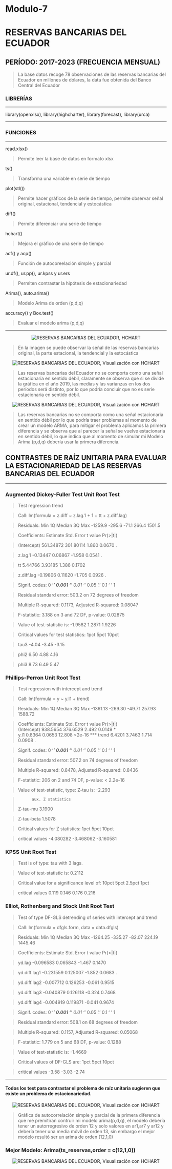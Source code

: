 # Modulo-7
# RESERVAS BANCARIAS DEL ECUADOR
## PERÍODO: 2017-2023 (FRECUENCIA MENSUAL)
> La base datos recoge 78 observaciones de las reservas bancarias del Ecuador en millones de dólares, la data fue obtenida del Banco Central del Ecuador

### LIBRERÍAS
------------
library(openxlsx), library(highcharter), library(forecast), library(urca)

------------

### FUNCIONES
------------
read.xlsx()
> Permite leer la base de datos en formato xlsx

ts()
> Transforma una variable en serie de tiempo

plot(stl())
> Permite hacer gráficos de la serie de tiempo, permite observar señal original, estacional, tendencial y estocástica

diff()
> Permite diferenciar una serie de tiempo

hchart()
> Mejora el gráfico de una serie de tiempo

acf() y acp()
> Función de autocoreelación simple y parcial

ur.df(), ur.pp(), ur.kpss y ur.ers
> Permiten contrastar la hipótesis de estacionariedad

Arima(), auto.arima()
> Modelo Arima de orden (p,d,q)

accuracy() y Box.test()
> Evaluar el modelo arima (p,d,q)


------------



<p align="center">
  <img src="https://github.com/daperalt8/Modulo-7/blob/main/Reservas.png" alt="RESERVAS BANCARIAS DEL ECUADOR, HCHART">
</p>

> En la imagen se puede observar la señal de las reservas bancarias original, la parte estacional, la tendencial y la estocástica

<p align="center">
  <img src="https://github.com/daperalt8/Modulo-7/blob/main/Rplot01.png" alt="RESERVAS BANCARIAS DEL ECUADOR, Visualización con HCHART">
</p>


> Las reservas bancarias del Ecuador no se comporta como una señal estacionaria en sentido débil, claramente se observa que si se divide la gráfica en el año 2019, las medias y las varianzas en los dos períodos será distinto, por lo que podría concluir que no es serie estacionaria en sentido débil.

<p align="center">
  <img src="https://github.com/daperalt8/Modulo-7/blob/main/Rplot02.png" alt="RESERVAS BANCARIAS DEL ECUADOR, Visualización con HCHART">
</p>

> Las reservas bancarias no se comporta como una señal estacionaria en sentido débil por lo que podría traer problemas al momento de crear un modelo ARMA, para mitigar el problema  aplicamos la primera diferencia y se observa que al parecer la señal se vuelve estacionaria en sentido débil, lo que indica que al momento de simular mi Modelo Arima (p,d,q) debería usar la primera diferencia.

## CONTRASTES DE RAÍZ UNITARIA PARA EVALUAR LA ESTACIONARIEDAD DE LAS RESERVAS BANCARIAS DEL ECUADOR

------------
### Augmented Dickey-Fuller Test Unit Root Test

>Test regression trend 


>Call:
>lm(formula = z.diff ~ z.lag.1 + 1 + tt + z.diff.lag)

>Residuals:
>    Min      1Q  Median      3Q     Max 
>-1259.9  -295.6   -71.1   266.4  1501.5 

>Coefficients:
>             Estimate Std. Error t value Pr(>|t|)

>(Intercept) 561.34872  301.80114   1.860   0.0670 .

>z.lag.1      -0.13447    0.06867  -1.958   0.0541 .

>tt            5.44766    3.93185   1.386   0.1702

>z.diff.lag   -0.19806    0.11620  -1.705   0.0926 .

>Signif. codes:  0 ‘***’ 0.001 ‘**’ 0.01 ‘*’ 0.05 ‘.’ 0.1 ‘ ’ 1

>Residual standard error: 503.2 on 72 degrees of freedom

>Multiple R-squared:  0.1173,	Adjusted R-squared:  0.08047

>F-statistic: 3.188 on 3 and 72 DF,  p-value: 0.02875


>Value of test-statistic is: -1.9582 1.2871 1.9226 

>Critical values for test statistics: 
>      1pct  5pct 10pct

>tau3 -4.04 -3.45 -3.15

>phi2  6.50  4.88  4.16

>phi3  8.73  6.49  5.47


### Phillips-Perron Unit Root Test
>Test regression with intercept and trend 


>Call:
>lm(formula = y ~ y.l1 + trend)

>Residuals:
>     Min       1Q   Median       3Q      Max 
>-1361.13  -269.30   -49.71   257.93  1588.72 

>Coefficients:
>            Estimate Std. Error t value Pr(>|t|)    
>(Intercept) 938.5654   376.6529   2.492   0.0149 *  
>y.l1          0.8364     0.0653  12.808   <2e-16 ***
>trend         6.4201     3.7463   1.714   0.0908 .  

>Signif. codes:  0 ‘***’ 0.001 ‘**’ 0.01 ‘*’ 0.05 ‘.’ 0.1 ‘ ’ 1

>Residual standard error: 507.2 on 74 degrees of freedom

>Multiple R-squared:  0.8478,	Adjusted R-squared:  0.8436

>F-statistic:   206 on 2 and 74 DF,  p-value: < 2.2e-16


>Value of test-statistic, type: Z-tau  is: -2.293 

>           aux. Z statistics
>Z-tau-mu              3.1900

>Z-tau-beta            1.5078

>Critical values for Z statistics: 
>                     1pct      5pct     10pct

>critical values -4.080282 -3.468062 -3.160581


### KPSS Unit Root Test
>Test is of type: tau with 3 lags. 

>Value of test-statistic is: 0.2112 

>Critical value for a significance level of: 
>                10pct  5pct 2.5pct  1pct

>critical values 0.119 0.146  0.176 0.216


### Elliot, Rothenberg and Stock Unit Root Test
>Test of type DF-GLS 
>detrending of series with intercept and trend 


>Call:
>lm(formula = dfgls.form, data = data.dfgls)

>Residuals:
>     Min       1Q   Median       3Q      Max 
>-1264.25  -335.27   -82.07   224.19  1445.46 

>Coefficients:
>              Estimate Std. Error t value Pr(>|t|)

>yd.lag       -0.096583   0.065843  -1.467   0.1470

>yd.diff.lag1 -0.231559   0.125007  -1.852   0.0683 .

>yd.diff.lag2 -0.007712   0.126253  -0.061   0.9515

>yd.diff.lag3 -0.040879   0.126118  -0.324   0.7468
 
>yd.diff.lag4 -0.004919   0.119871  -0.041   0.9674  

>Signif. codes:  0 ‘***’ 0.001 ‘**’ 0.01 ‘*’ 0.05 ‘.’ 0.1 ‘ ’ 1

>Residual standard error: 508.1 on 68 degrees of freedom

>Multiple R-squared:  0.1157,	Adjusted R-squared:  0.05068

>F-statistic: 1.779 on 5 and 68 DF,  p-value: 0.1288


>Value of test-statistic is: -1.4669 

>Critical values of DF-GLS are:
>                 1pct  5pct 10pct

>critical values -3.58 -3.03 -2.74


------------

#### Todos los test para contrastar el problema de raíz unitaria sugieren que existe un problema de estacionariedad.


<p align="center">
  <img src="https://github.com/daperalt8/Modulo-7/blob/main/Rplot03.png" alt="RESERVAS BANCARIAS DEL ECUADOR, Visualización con HCHART">
</p>

> Gráfica de autocorrelación simple y parcial de la primera diferencia que me premitiran contruir mi modelo arima(p,d,q), el modelo debería tener un autorregresivo de orden 12 y solo valores en ar1,ar7 y ar12 y debería tener una media móvil de orden 13, sin embargo el mejor modelo resultó ser un arima de orden (12,1,0)

### Mejor Modelo: Arima(ts_reservas,order = c(12,1,0))

<p align="center">
  <img src="https://github.com/daperalt8/Modulo-7/blob/main/Rplot03.png" alt="RESERVAS BANCARIAS DEL ECUADOR, Visualización con HCHART">
</p>
